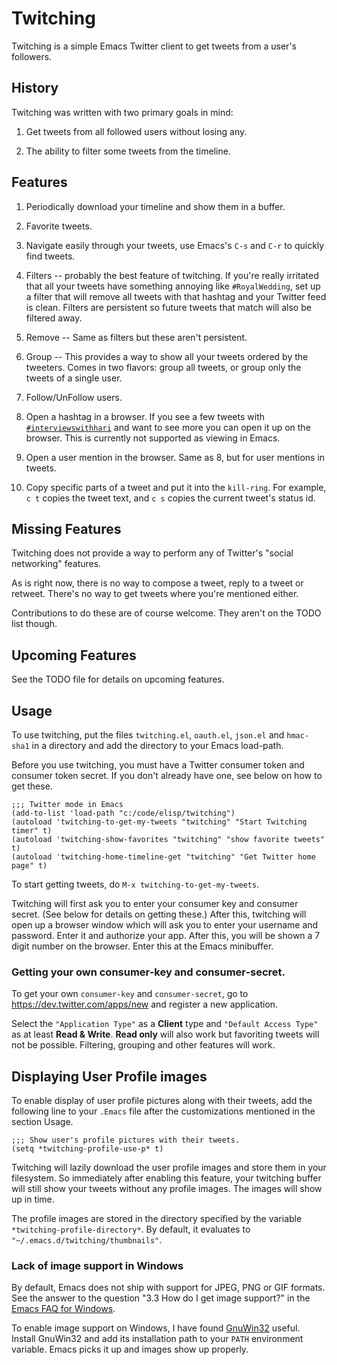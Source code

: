 Twitching
=========

Twitching is a simple Emacs Twitter client to get tweets
from a user's followers.

History
-------

Twitching was written with two primary goals in mind:

1. Get tweets from all followed users without losing any.

2. The ability to filter some tweets from the timeline.

Features
--------

1. Periodically download your timeline and show them in a
buffer.

2. Favorite tweets.

3. Navigate easily through your tweets, use Emacs's `C-s`
and `C-r` to quickly find tweets.

4. Filters -- probably the best feature of twitching.  If
you're really irritated that all your tweets have something
annoying like `#RoyalWedding`, set up a filter that will
remove all tweets with that hashtag and your Twitter feed is
clean.  Filters are persistent so future tweets that match
will also be filtered away.

5. Remove -- Same as filters but these aren't persistent.

6. Group -- This provides a way to show all your tweets
ordered by the tweeters.  Comes in two flavors: group all
tweets, or group only the tweets of a single user.

7. Follow/UnFollow users.

8. Open a hashtag in a browser.  If you see a few tweets
with [`#interviewswithhari`][interviewswithhari] and want to
see more you can open it up on the browser.  This is
currently not supported as viewing in Emacs.

9. Open a user mention in the browser.  Same as 8, but for
user mentions in tweets.

10. Copy specific parts of a tweet and put it into the
`kill-ring`.  For example, `c t` copies the tweet text, and
`c s` copies the current tweet's status id.

Missing Features
----------------

Twitching does not provide a way to perform any of Twitter's
"social networking" features.

As is right now, there is no way to compose a tweet, reply
to a tweet or retweet.  There's no way to get tweets where
you're mentioned either.

Contributions to do these are of course welcome.  They
aren't on the TODO list though.

Upcoming Features
-----------------

See the TODO file for details on upcoming features.

Usage
-----

To use twitching, put the files `twitching.el`, `oauth.el`,
`json.el` and `hmac-sha1` in a directory and add the
directory to your Emacs load-path.

Before you use twitching, you must have a Twitter consumer
token and consumer token secret.  If you don't already have
one, see below on how to get these.

    ;;; Twitter mode in Emacs
    (add-to-list 'load-path "c:/code/elisp/twitching")
    (autoload 'twitching-to-get-my-tweets "twitching" "Start Twitching timer" t)
    (autoload 'twitching-show-favorites "twitching" "show favorite tweets" t)
    (autoload 'twitching-home-timeline-get "twitching" "Get Twitter home page" t)

To start getting tweets, do `M-x twitching-to-get-my-tweets`.

Twitching will first ask you to enter your consumer key and
consumer secret.  (See below for details on getting these.)
After this, twitching will open up a browser window which
will ask you to enter your username and password.  Enter it
and authorize your app.  After this, you will be shown a 7
digit number on the browser.  Enter this at the Emacs
minibuffer.

### Getting your own consumer-key and consumer-secret.

To get your own `consumer-key` and `consumer-secret`, go to
<https://dev.twitter.com/apps/new> and register a new
application.

Select the `"Application Type"` as a **Client** type and
`"Default Access Type"` as at least **Read & Write**.
**Read only** will also work but favoriting tweets will not
be possible.  Filtering, grouping and other features will
work.

Displaying User Profile images
------------------------------

To enable display of user profile pictures along with their
tweets, add the following line to your `.Emacs` file after
the customizations mentioned in the section Usage.

    ;;; Show user's profile pictures with their tweets.
    (setq *twitching-profile-use-p* t)

Twitching will lazily download the user profile images and
store them in your filesystem.  So immediately after
enabling this feature, your twitching buffer will still show
your tweets without any profile images.  The images will
show up in time.

The profile images are stored in the directory specified by
the variable `*twitching-profile-directory*`.  By default,
it evaluates to `"~/.emacs.d/twitching/thumbnails"`.

### Lack of image support in Windows

By default, Emacs does not ship with support for JPEG, PNG
or GIF formats.  See the answer to the question "3.3 How do
I get image support?" in the [Emacs FAQ for
Windows][EmacsFAQ].

To enable image support on Windows, I have found
[GnuWin32][GnuWin32] useful.  Install GnuWin32 and add its
installation path to your `PATH` environment variable.
Emacs picks it up and images show up properly.

[interviewswithhari]: http://twitter.com/#!/search/%23interviewswithhari "Tweets on Johann Hari's interviewing style"
[EmacsFAQ]: http://www.gnu.org/software/emacs/windows/Installing-Emacs.html
[GnuWin32]: http://gnuwin32.sourceforge.net/
